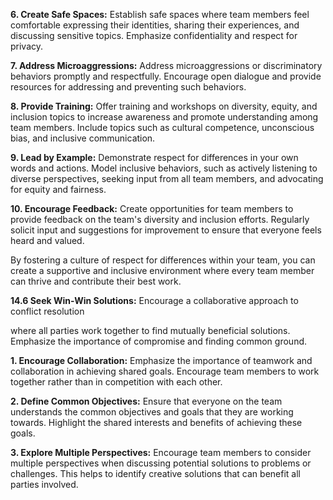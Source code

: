 **6. Create Safe Spaces:** 
Establish safe spaces where team members feel comfortable expressing their identities, sharing their experiences, and discussing sensitive topics. Emphasize confidentiality and respect for privacy.

**7. Address Microaggressions:**
 Address microaggressions or discriminatory behaviors promptly and respectfully. Encourage open dialogue and provide resources for addressing and preventing such behaviors.

**8. Provide Training:**
 Offer training and workshops on diversity, equity, and inclusion topics to increase awareness and promote understanding among team members. Include topics such as cultural competence, unconscious bias, and inclusive communication.

**9. Lead by Example:**
Demonstrate respect for differences in your own words and actions. Model inclusive behaviors, such as actively listening to diverse perspectives, seeking input from all team members, and advocating for equity and fairness.

**10. Encourage Feedback:** 
Create opportunities for team members to provide feedback on the team's diversity and inclusion efforts. Regularly solicit input and suggestions for improvement to ensure that everyone feels heard and valued.

By fostering a culture of respect for differences within your team, you can create a supportive and inclusive environment where every team member can thrive and contribute their best work.

**14.6 Seek Win-Win Solutions:**
 Encourage a collaborative approach to conflict resolution 

where all parties work together to find mutually beneficial solutions. Emphasize the importance of compromise and finding common ground.

**1. Encourage Collaboration:** 
Emphasize the importance of teamwork and collaboration in achieving shared goals. Encourage team members to work together rather than in competition with each other.

**2. Define Common Objectives:** 
Ensure that everyone on the team understands the common objectives and goals that they are working towards. Highlight the shared interests and benefits of achieving these goals.

**3. Explore Multiple Perspectives:**
 Encourage team members to consider multiple perspectives when discussing potential solutions to problems or challenges. This helps to identify creative solutions that can benefit all parties involved.
